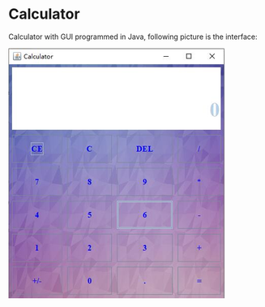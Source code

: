 # Calculator
Calculator with GUI programmed in Java, following picture is the interface:

![Image](https://github.com/LuoWei1025/Calculator/blob/master/images/cal.jpg)

